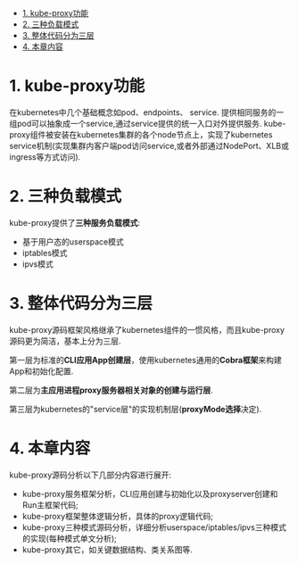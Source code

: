 
<!-- @import "[TOC]" {cmd="toc" depthFrom=1 depthTo=6 orderedList=false} -->

<!-- code_chunk_output -->

- [1. kube-proxy功能](#1-kube-proxy功能)
- [2. 三种负载模式](#2-三种负载模式)
- [3. 整体代码分为三层](#3-整体代码分为三层)
- [4. 本章内容](#4-本章内容)

<!-- /code_chunk_output -->

# 1. kube-proxy功能

在kubernetes中几个基础概念如pod、endpoints、 service. 提供相同服务的一组pod可以抽象成一个service,通过service提供的统一入口对外提供服务. kube-proxy组件被安装在kubernetes集群的各个node节点上，实现了kubernetes service机制(实现集群内客户端pod访问service,或者外部通过NodePort、XLB或ingress等方式访问). 

# 2. 三种负载模式

kube-proxy提供了**三种服务负载模式**:

- 基于用户态的userspace模式
- iptables模式
- ipvs模式

# 3. 整体代码分为三层

kube-proxy源码框架风格继承了kubernetes组件的一惯风格，而且kube-proxy源码更为简洁，基本上分为三层. 

第一层为标准的**CLI应用App创建层**，使用kubernetes通用的**Cobra框架**来构建App和初始化配置. 

第二层为**主应用进程proxy服务器相关对象的创建与运行层**. 

第三层为kubernetes的"service层"的实现机制层(**proxyMode选择**决定). 

# 4. 本章内容

kube-proxy源码分析以下几部分内容进行展开: 

- kube-proxy服务框架分析，CLI应用创建与初始化以及proxyserver创建和Run主框架代码; 
- kube-proxy框架整体逻辑分析，具体的proxy逻辑代码; 
- kube-proxy三种模式源码分析，详细分析userspace/iptables/ipvs三种模式的实现(每种模式单文分析); 
- kube-proxy其它，如关键数据结构、类关系图等. 


